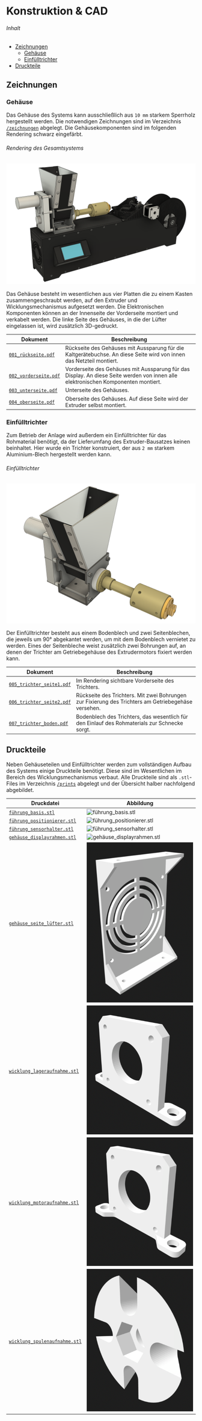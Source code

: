 # Konstruktion & CAD <!-- omit in toc -->

###### Inhalt <!-- omit in toc -->
- [Zeichnungen](#zeichnungen)
  - [Gehäuse](#gehäuse)
  - [Einfülltrichter](#einfülltrichter)
- [Druckteile](#druckteile)

## Zeichnungen

### Gehäuse

Das Gehäuse des Systems kann ausschließlich aus `10 mm` starkem Sperrholz hergestellt werden. Die notwendigen
Zeichnungen sind im Verzeichnis [`/zeichnungen`](zeichnungen) abgelegt. Die Gehäusekomponenten sind im folgenden
Rendering schwarz eingefärbt.

###### Rendering des Gesamtsystems <!-- omit in toc -->
![Gehäuse](rendering.png)

Das Gehäuse besteht im wesentlichen aus vier Platten die zu einem Kasten zusammengeschraubt werden, auf den Extruder
und Wicklungsmechanismus aufgesetzt werden. Die Elektronischen Komponenten können an der Innenseite der Vorderseite
montiert und verkabelt werden. Die linke Seite des Gehäuses, in die der Lüfter eingelassen ist, wird zusätzlich
3D-gedruckt.

| Dokument | Beschreibung |
|---|---|
| [`001_rückseite.pdf`](zeichnungen/001_rückseite.pdf) | Rückseite des Gehäuses mit Aussparung für die Kaltgerätebuchse. An diese Seite wird von innen das Netzteil montiert. |
| [`002_vorderseite.pdf`](zeichnungen/002_vorderseite.pdf) | Vorderseite des Gehäuses mit Aussparung für das Display. An diese Seite werden von innen alle elektronischen Komponenten montiert. |
| [`003_unterseite.pdf`](zeichnungen/003_unterseite.pdf) | Unterseite des Gehäuses. |
| [`004_oberseite.pdf`](zeichnungen/004_oberseite.pdf) | Oberseite des Gehäuses. Auf diese Seite wird der Extruder selbst montiert. |

### Einfülltrichter

Zum Betrieb der Anlage wird außerdem ein Einfülltrichter für das Rohmaterial benötigt, da der Lieferumfang des
Extruder-Bausatzes keinen beinhaltet. Hier wurde ein Trichter konstruiert, der aus `2 mm` starkem Aluminium-Blech
hergestellt werden kann.

###### Einfülltrichter <!-- omit in toc -->
![Einfülltrichter](einfuelltrichter.png)

Der Einfülltrichter besteht aus einem Bodenblech und zwei Seitenblechen, die jeweils um 90° abgekantet werden, um
mit dem Bodenblech vernietet zu werden. Eines der Seitenbleche weist zusätzlich zwei Bohrungen auf, an denen der
Trichter am Getriebegehäuse des Extrudermotors fixiert werden kann.

| Dokument | Beschreibung |
|---|---|
| [`005_trichter_seite1.pdf`](zeichnungen/005_trichter_seite1.pdf) | Im Rendering sichtbare Vorderseite des Trichters. |
| [`006_trichter_seite2.pdf`](zeichnungen/006_trichter_seite2.pdf) | Rückseite des Trichters. Mit zwei Bohrungen zur Fixierung des Trichters am Getriebegehäse versehen. |
| [`007_trichter_boden.pdf`](zeichnungen/007_trichter_boden.pdf) | Bodenblech des Trichters, das wesentlich für den Einlauf des Rohmaterials zur Schnecke sorgt. |

## Druckteile

Neben Gehäuseteilen und Einfülltrichter werden zum vollständigen Aufbau des Systems einige Druckteile benötigt. 
Diese sind im Wesentlichen im Bereich des Wicklungsmechanismus verbaut. Alle Druckteile sind als `.stl`-Files im
Verzeichnis [`/prints`](prints) abgelegt und der Übersicht halber nachfolgend abgebildet.

| Druckdatei | Abbildung |
|---|---|
| [`führung_basis.stl`](prints/führung_basis.stl) | ![führung_basis.stl](prints/führung_basis.png) |
| [`führung_positionierer.stl`](prints/führung_positionierer.stl) | ![führung_positionierer.stl](prints/führung_positionierer.png) |
| [`führung_sensorhalter.stl`](prints/führung_sensorhalter.stl) | ![führung_sensorhalter.stl](prints/führung_sensorhalter.png) |
| [`gehäuse_displayrahmen.stl`](prints/gehäuse_displayrahmen.stl) | ![gehäuse_displayrahmen.stl](prints/gehäuse_displayrahmen.png) |
| [`gehäuse_seite_lüfter.stl`](prints/gehäuse_seite_lüfter.stl) | ![gehäuse_seite_lüfter.stl](prints/gehäuse_seite_lüfter.png) |
| [`wicklung_lageraufnahme.stl`](prints/wicklung_lageraufnahme.stl) | ![wicklung_lageraufnahme.stl](prints/wicklung_lageraufnahme.png) |
| [`wicklung_motoraufnahme.stl`](prints/wicklung_motoraufnahme.stl) | ![wicklung_motoraufnahme.stl](prints/wicklung_motoraufnahme.png) |
| [`wicklung_spulenaufnahme.stl`](prints/wicklung_spulenaufnahme.stl) | ![wicklung_spulenaufnahme.stl](prints/wicklung_spulenaufnahme.png) |